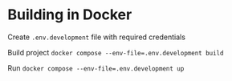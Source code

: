 # Building in Docker

Create `.env.development` file with required credentials

Build project
`docker compose --env-file=.env.development build`

Run
`docker compose --env-file=.env.development up`
